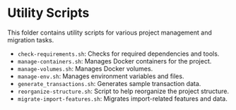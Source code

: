 # Utility Scripts

This folder contains utility scripts for various project management and migration tasks.

- `check-requirements.sh`: Checks for required dependencies and tools.
- `manage-containers.sh`: Manages Docker containers for the project.
- `manage-volumes.sh`: Manages Docker volumes.
- `manage-env.sh`: Manages environment variables and files.
- `generate_transactions.sh`: Generates sample transaction data.
- `reorganize-structure.sh`: Script to help reorganize the project structure.
- `migrate-import-features.sh`: Migrates import-related features and data. 